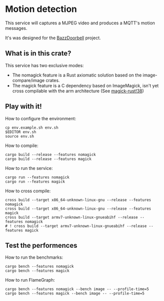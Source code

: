 # Motion detection
This service will captures a MJPEG video and produces a MQTT's motion messages.

It's was designed for the [BazzDoorbell](https://github.com/guino/BazzDoorbell) project.

## What is in this crate?
This service has two exclusive modes:
- The nomagick feature is a Rust axiomatic solution based on the image-compare/image crates.
- The magick feature is a C dependency based on ImageMagick, isn't yet cross compilable with the arm architecture (See [magick-rust!38](https://github.com/nlfiedler/magick-rust/issues/38))

## Play with it!
How to configure the environment:
```shell
cp env.example.sh env.sh
$EDITOR env.sh
source env.sh
```

How to compile:
```shell
cargo build --release --features nomagick
cargo build --release --features magick
```

How to run the service:
```shell
cargo run --features nomagick
cargo run --features magick
```

How to cross compile:
```shell
cross build --target x86_64-unknown-linux-gnu --release --features nomagick
cross build --target x86_64-unknown-linux-gnu --release --features magick
cross build --target armv7-unknown-linux-gnueabihf --release --features nomagick
# ! cross build --target armv7-unknown-linux-gnueabihf --release --features magick
```

## Test the performences
How to run the benchmarks:
```shell
cargo bench --features nomagick
cargo bench --features magick
```

How to run FlameGraph:
```shell
cargo bench --features nomagick --bench image -- --profile-time=5
cargo bench --features magick --bench image -- --profile-time=5
```
